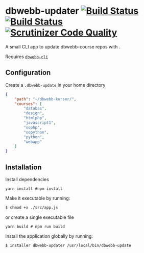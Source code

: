 # dbwebb-updater [![Build Status](https://travis-ci.com/henrikfredriksson/dbwebb-updater.svg?branch=master)](https://travis-ci.com/henrikfredriksson/dbwebb-updater) [![Build Status](https://scrutinizer-ci.com/g/henrikfredriksson/dbwebb-updater/badges/build.png?b=master)](https://scrutinizer-ci.com/g/henrikfredriksson/dbwebb-updater/build-status/master) [![Scrutinizer Code Quality](https://scrutinizer-ci.com/g/henrikfredriksson/dbwebb-updater/badges/quality-score.png?b=master)](https://scrutinizer-ci.com/g/henrikfredriksson/dbwebb-updater/?branch=master)

A small CLI app to update dbwebb-course repos with .

Requires [`dbwebb-cli`](https://github.com/dbwebb-se/dbwebb-cli)

## Configuration

Create a `.dbwebb-update` in your home directory

```json
{
    "path": "~/dbwebb-kurser/",
    "courses": [
        "databas",
        "design",
        "htmlphp",
        "javascript1",
        "oophp",
        "oopython",
        "python",
        "webapp"
    ]
}
```

## Installation

Install dependencies

```
yarn install #npm install
```

Make it executable by running:

```sh
$ chmod +x ./src/app.js
```

or create a single executable file

```
yarn build # npm run build
```

Install the application globally by running:

```sh
$ installer dbwebb-updater /usr/local/bin/dbwebb-update
```
